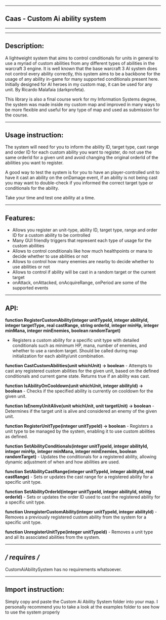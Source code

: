 ------------
Caas - Custom Ai ability system
------------
************************************************************************************

   ------------
   Description:
   ------------
   A lightweight system that aims to control conditionals for units in general to use a myriad of custom abilities from any
   different types of abilities in the warcraft 3 engine. It is well known that the base warcraft 3 AI system does not control every ability correctly, this system aims to be a backbone for the usage of any ability in-game for many supported conditionals present here.
   Initially designed for AI heroes in my custom map, it can be used for any unit.
   By Ricardo Malafaia (darkprofeta).
   
   This library is also a final course work for my Information Systems degree, the system was made inside my custom map
   and improved in many ways to be more flexible and useful for any type of map and used as submission for the course. 

   -------------------
   Usage instruction:
   -------------------
   The system will need for you to inform the ability ID, target type, cast range and order ID for each custom 
   ability you want to register, do not use the same orderId for a given unit and avoid changing the original orderId
   of the abilities you want to register.
   
   A good way to test the system is for you to have an player-controlled unit to have it cast an ability on the 
   onDamage event, if an ability is not being cast you may want to double-check if you informed the correct target type
   or conditionals for the ability.
   
   Take your time and test one ability at a time.

   ---------
   Features:
   ---------
   - Allows you register an unit-type, ability ID, target type, range and order ID for a custom ability to be controlled
   - Many GUI friendly triggers that represent each type of usage for the custom abilities
   - Allows to control conditionals like how much healthpoints or mana to decide whether to use abilities or not
   - Allows to control how many enemies are nearby to decide whether to use abilities or not
   - Allows to control if ability will be cast in a random target or the current target
   - onAttack, onAttacked, onAcquireRange, onPeriod are some of the supported events

   ----
   API:
   ----
  **function RegisterCustomAbility(integer unitTypeId, integer abilityId, integer targetType, real castRange, string orderId, integer minHp, integer minMana, integer minEnemies, boolean randomTarget)**
  - Registers a custom ability for a specific unit type with detailed conditionals such as minimum HP, mana, number of enemies, and whether to use a random target. Should be called during map initialization for each ability/unit combination.

  **function CastCustomAbilities(unit whichUnit) -> boolean**
    - Attempts to cast any registered custom abilities for the given unit, based on the defined conditionals and current game state. Returns true if an ability was cast.

  **function IsAbilityOnCooldown(unit whichUnit, integer abilityId) -> boolean**
    - Checks if the specified ability is currently on cooldown for the given unit.

  **function IsEnemyUnitAlive(unit whichUnit, unit targetUnit) -> boolean**
    - Determines if the target unit is alive and considered an enemy of the given unit.

  **function RegisterUnitType(integer unitTypeId) -> boolean**
    - Registers a unit type to be managed by the system, enabling it to use custom abilities as defined.

  **function SetAbilityConditionals(integer unitTypeId, integer abilityId, integer minHp, integer minMana, integer minEnemies, boolean randomTarget)**
    - Updates the conditionals for a registered ability, allowing dynamic adjustment of when and how abilities are used.

  **function SetAbilityCastRange(integer unitTypeId, integer abilityId, real castRange)**
    - Sets or updates the cast range for a registered ability for a specific unit type.

  **function SetAbilityOrderId(integer unitTypeId, integer abilityId, string orderId)**
    - Sets or updates the order ID used to cast the registered ability for a specific unit type.

  **function UnregisterCustomAbility(integer unitTypeId, integer abilityId)**
    - Removes a previously registered custom ability from the system for a specific unit type.

  **function UnregisterUnitType(integer unitTypeId)**
    - Removes a unit type and all its associated abilities from the system.


   --------------
   */ requires /*
   --------------
   CustomAiAbilitySystem has no requirements whatsoever.


   -------------------
   Import instruction:
   -------------------
   Simply copy and paste the Custom Ai Ability System folder into your map.
   I personally recommend you to take a look at the examples folder to see how to use the system properly

